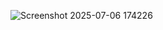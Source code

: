 ![Screenshot 2025-07-06 174226](https://github.com/user-attachments/assets/1a5a34dc-c9bb-45fe-b56a-d7ae8ec3910d)
